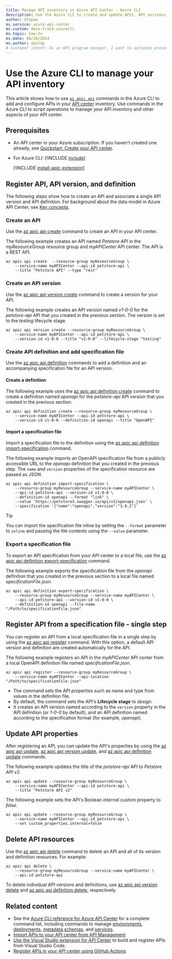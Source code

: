 ```yaml
---
title: Manage API inventory in Azure API Center - Azure CLI
description: Use the Azure CLI to create and update APIs, API versions, and API definitions in your Azure API center.
author: dlepow
ms.service: azure-api-center
ms.custom: devx-track-azurecli
ms.topic: how-to
ms.date: 06/28/2024
ms.author: danlep 
# Customer intent: As an API program manager, I want to automate processes to register and update APIs in my Azure API center.
---
```


# Use the Azure CLI to manage your API inventory

This article shows how to use [`az apic api`](/cli/azure/apic/api) commands in the Azure CLI to add and configure APIs in your [API center](overview.md) inventory. Use commands in the Azure CLI to script operations to manage your API inventory and other aspects of your API center.  

## Prerequisites

* An API center in your Azure subscription. If you haven't created one already, see [Quickstart: Create your API center](set-up-api-center.md).

* For Azure CLI:
    [!INCLUDE [include](~/reusable-content/azure-cli/azure-cli-prepare-your-environment-no-header.md)]

    [!INCLUDE [install-apic-extension](includes/install-apic-extension.md)]

## Register API, API version, and definition

The following steps show how to create an API and associate a single API version and API definition. For background about the data model in Azure API Center, see [Key concepts](key-concepts.md).

### Create an API

Use the [az apic api create](/cli/azure/apic/api#az_apic_api_create) command to create an API in your API center. 

The following example creates an API named *Petstore API* in the *myResourceGroup* resource group and *myAPICenter* API center. The API is a REST API.

```azurecli-interactive
az apic api create  --resource-group myResourceGroup \
    --service-name myAPICenter --api-id petstore-api \
    --title "Petstore API" --type "rest"
```

### Create an API version

Use the [az apic api version create](/cli/azure/apic/api/version#az_apic_api_version_create) command to create a version for your API. 

The following example creates an API version named *v1-0-0* for the *petstore-api* API that you created in the previous section. The version is set to the *testing* lifecycle stage.

```azurecli-interactive
az apic api version create --resource-group myResourceGroup \
    --service-name myAPICenter --api-id petstore-api \
    --version-id v1-0-0 --title "v1-0-0" --lifecycle-stage "testing"
```

### Create API definition and add specification file 

Use the [az apic api definition](/cli/azure/apic/api/definition) commands to add a definition and an accompanying specification file for an API version.

#### Create a definition

The following example uses the [az apic api definition create](/cli/azure/apic/api/definition#az_apic_api_definition_create) command to create a definition named *openapi* for the *petstore-api* API version that you created in the previous section. 

```azurecli-interactive
az apic api definition create --resource-group myResourceGroup \
    --service-name myAPICenter --api-id petstore-api \
    --version-id v1-0-0 --definition-id openapi --title "OpenAPI"
```

#### Import a specification file

Import a specification file to the definition using the [az apic api definition import-specification](/cli/azure/apic/api/definition#az_apic_api_definition_import_specification) command.

The following example imports an OpenAPI specification file from a publicly accessible URL to the *openapi* definition that you created in the previous step. The `name` and `version` properties of the specification resource are passed as JSON. 


```azurecli-interactive
az apic api definition import-specification \
    --resource-group myResourceGroup --service-name myAPICenter \
    --api-id petstore-api --version-id v1-0-0 \
    --definition-id openapi --format "link" \
    --value 'https://petstore3.swagger.io/api/v3/openapi.json' \
    --specification '{"name":"openapi","version":"3.0.2"}'
```

> [!TIP]
> You can import the specification file inline by setting the `--format` parameter to `inline` and passing the file contents using the `--value` parameter.

### Export a specification file

To export an API specification from your API center to a local file, use the [az apic api definition export-specification](/cli/azure/apic/api/definition#az_apic_api_definition_export_specification) command.

The following example exports the specification file from the *openapi* definition that you created in the previous section to a local file named *specificationFile.json*.

```azurecli-interactive
az apic api definition export-specification \
    --resource-group myResourceGroup --service-name myAPICenter \
    --api-id petstore-api --version-id v1-0-0 \
    --definition-id openapi --file-name "/Path/to/specificationFile.json"
```

## Register API from a specification file - single step

You can register an API from a local specification file in a single step by using the [az apic api register](/cli/azure/apic/api#az-apic-api-register) command. With this option, a default API version and definition are created automatically for the API.

The following example registers an API in the *myAPICenter* API center from a local OpenAPI definition file named *specificationFile.json*.


```azurecli-interactive
az apic api register --resource-group myResourceGroup \
    --service-name myAPICenter --api-location "/Path/to/specificationFile.json"
```

* The command sets the API properties such as name and type from values in the definition file. 
* By default, the command sets the API's **Lifecycle stage** to *design*.
* It creates an API version named according to the `version` property in the API definition (or *1-0-0* by default), and an API definition named according to the specification format (for example, *openapi*).

## Update API properties

After registering an API, you can update the API's properties by using the [az apic api update](/cli/azure/apic/api#az_apic_api_update), [az apic api version update](/cli/azure/apic/api/version#az_apic_api_version_update), and [az apic api definition update](/cli/azure/apic/api/definition#az_apic_api_definition_update) commands.

The following example updates the title of the *petstore-api* API to *Petstore API v2*.

```azurecli-interactive
az apic api update --resource-group myResourceGroup \
    --service-name myAPICenter --api-id petstore-api \
    --title "Petstore API v2"
```

The following example sets the API's Boolean *internal* custom property to *false*.

```azurecli-interactive
az apic api update --resource-group myResourceGroup \
    --service-name myAPICenter --api-id petstore-api \
    --set custom_properties.internal=false
```

## Delete API resources

Use the [az apic api delete](/cli/azure/apic/api#az_apic_api_delete) command to delete an API and all of its version and definition resources. For example:

```azurecli-interactive
az apic api delete \
    --resource-group myResourceGroup --service-name myAPICenter \
    --api-id petstore-api
```

To delete individual API versions and definitions, use [az apic api version delete](/cli/azure/apic/api/version#az-apic-api-version-delete) and [az apic api definition delete](/cli/azure/apic/api/definition#az-apic-api-definition-delete), respectively.

## Related content

* See the [Azure CLI reference for Azure API Center](/cli/azure/apic) for a complete command list, including commands to manage [environments](/cli/azure/apic/environment), [deployments](/cli/azure/apic/api/deployment), [metadata schemas](/cli/azure/apic/metadata), and [services](/cli/azure/apic).
* [Import APIs to your API center from API Management](import-api-management-apis.md)
* [Use the Visual Studio extension for API Center](build-register-apis-vscode-extension.md) to build and register APIs from Visual Studio Code.
* [Register APIs in your API center using GitHub Actions](register-apis-github-actions.md)
